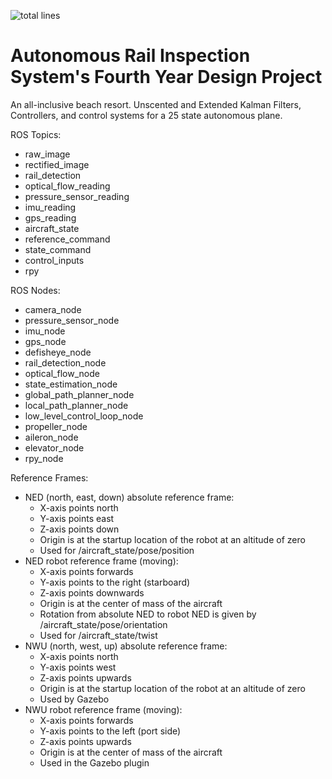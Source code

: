 ![total lines](https://img.shields.io/tokei/lines/github/amaarquadri/fydp)

# Autonomous Rail Inspection System's Fourth Year Design Project
An all-inclusive beach resort. Unscented and Extended Kalman Filters,
Controllers, and control systems for a 25 state autonomous plane.

ROS Topics:
- raw_image
- rectified_image
- rail_detection
- optical_flow_reading
- pressure_sensor_reading
- imu_reading
- gps_reading
- aircraft_state
- reference_command
- state_command
- control_inputs
- rpy

ROS Nodes:
- camera_node
- pressure_sensor_node
- imu_node
- gps_node
- defisheye_node
- rail_detection_node
- optical_flow_node
- state_estimation_node
- global_path_planner_node
- local_path_planner_node
- low_level_control_loop_node
- propeller_node
- aileron_node
- elevator_node
- rpy_node

Reference Frames:
- NED (north, east, down) absolute reference frame: 
  - X-axis points north
  - Y-axis points east
  - Z-axis points down
  - Origin is at the startup location of the robot at an altitude of zero
  - Used for /aircraft_state/pose/position
- NED robot reference frame (moving):
  - X-axis points forwards
  - Y-axis points to the right (starboard)
  - Z-axis points downwards
  - Origin is at the center of mass of the aircraft
  - Rotation from absolute NED to robot NED is given by /aircraft_state/pose/orientation
  - Used for /aircraft_state/twist
- NWU (north, west, up) absolute reference frame:
    - X-axis points north
    - Y-axis points west
    - Z-axis points upwards
    - Origin is at the startup location of the robot at an altitude of zero
    - Used by Gazebo
- NWU robot reference frame (moving):
  - X-axis points forwards
  - Y-axis points to the left (port side)
  - Z-axis points upwards
  - Origin is at the center of mass of the aircraft
  - Used in the Gazebo plugin
